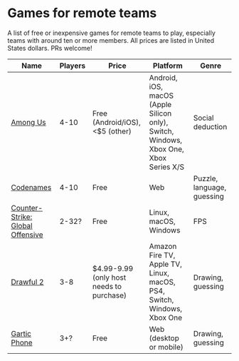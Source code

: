 # Games for remote teams

A list of free or inexpensive games for remote teams to play, especially teams with around ten or more members. All prices are listed in United States dollars. PRs welcome!

| Name                                                                                                       | Players | Price                                    | Platform                                                                             | Genre                      |
|------------------------------------------------------------------------------------------------------------|---------|------------------------------------------|--------------------------------------------------------------------------------------|----------------------------|
| [Among Us](https://innersloth.com/gameAmongUs.php)                                                         | 4-10    | Free (Android/iOS), <$5 (other)          | Android, iOS, macOS (Apple Silicon only), Switch, Windows, Xbox One, Xbox Series X/S | Social deduction           |
| [Codenames](https://codenames.game/)                                                                       | 4-10    | Free                                     | Web                                                                                  | Puzzle, language, guessing |
| [Counter-Strike: Global Offensive](https://store.steampowered.com/app/730/CounterStrike_Global_Offensive/) | 2-32?   | Free                                     | Linux, macOS, Windows                                                                | FPS                        |
| [Drawful 2](https://www.jackboxgames.com/drawful-two/)                                                     | 3-8     | $4.99-9.99 (only host needs to purchase) | Amazon Fire TV, Apple TV, Linux, macOS, PS4, Switch, Windows, Xbox One               | Drawing, guessing          |
| [Gartic Phone](https://garticphone.com/)                                                                   | 3+?     | Free                                     | Web (desktop or mobile)                                                              | Drawing, guessing          |
